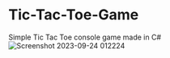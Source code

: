 # Tic-Tac-Toe-Game
Simple Tic Tac Toe console game made in C#
![Screenshot 2023-09-24 012224](https://github.com/GrigorMarinov/Tic-Tac-Toe-Game/assets/114864279/abad38ea-96aa-4d37-8adb-7a240d9525f3)
